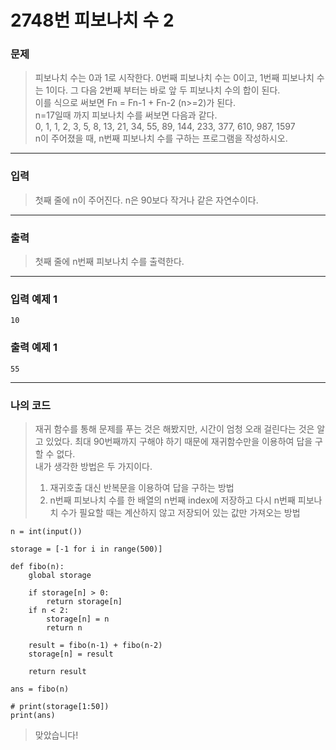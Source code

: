 # 2748번 피보나치 수 2

### 문제  
> 피보나치 수는 0과 1로 시작한다. 0번째 피보나치 수는 0이고, 1번째 피보나치 수는 1이다. 그 다음 2번째 부터는 바로 앞 두 피보나치 수의 합이 된다.  
이를 식으로 써보면 Fn = Fn-1 + Fn-2 (n>=2)가 된다.  
n=17일때 까지 피보나치 수를 써보면 다음과 같다.  
0, 1, 1, 2, 3, 5, 8, 13, 21, 34, 55, 89, 144, 233, 377, 610, 987, 1597  
n이 주어졌을 때, n번째 피보나치 수를 구하는 프로그램을 작성하시오.  

---  


### 입력  
> 첫째 줄에 n이 주어진다. n은 90보다 작거나 같은 자연수이다.  

---  

### 출력  
> 첫째 줄에 n번째 피보나치 수를 출력한다.  

---  

### 입력 예제 1  
```
10
```  
### 출력 예제 1  
```
55
```  
---  

### 나의 코드  
> 재귀 함수를 통해 문제를 푸는 것은 해봤지만, 시간이 엄청 오래 걸린다는 것은 알고 있었다. 최대 90번째까지 구해야 하기 때문에 재귀함수만을 이용하여 답을 구할 수 없다.  
내가 생각한 방법은 두 가지이다.  
>1. 재귀호출 대신 반복문을 이용하여 답을 구하는 방법  
>2. n번째 피보나치 수를 한 배열의 n번째 index에 저장하고 다시 n번째 피보나치 수가 필요할 때는 계산하지 않고 저장되어 있는 값만 가져오는 방법  

```
n = int(input())

storage = [-1 for i in range(500)]

def fibo(n):
    global storage

    if storage[n] > 0:
        return storage[n]
    if n < 2:
        storage[n] = n
        return n
    
    result = fibo(n-1) + fibo(n-2)
    storage[n] = result

    return result

ans = fibo(n)

# print(storage[1:50])
print(ans)
```  

> 맞았습니다!




 